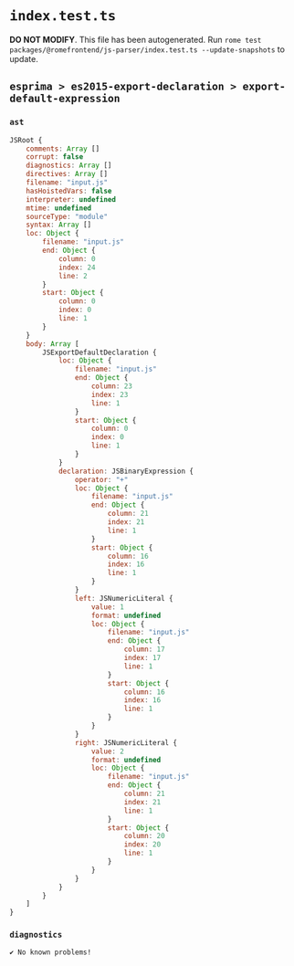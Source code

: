 # `index.test.ts`

**DO NOT MODIFY**. This file has been autogenerated. Run `rome test packages/@romefrontend/js-parser/index.test.ts --update-snapshots` to update.

## `esprima > es2015-export-declaration > export-default-expression`

### `ast`

```javascript
JSRoot {
	comments: Array []
	corrupt: false
	diagnostics: Array []
	directives: Array []
	filename: "input.js"
	hasHoistedVars: false
	interpreter: undefined
	mtime: undefined
	sourceType: "module"
	syntax: Array []
	loc: Object {
		filename: "input.js"
		end: Object {
			column: 0
			index: 24
			line: 2
		}
		start: Object {
			column: 0
			index: 0
			line: 1
		}
	}
	body: Array [
		JSExportDefaultDeclaration {
			loc: Object {
				filename: "input.js"
				end: Object {
					column: 23
					index: 23
					line: 1
				}
				start: Object {
					column: 0
					index: 0
					line: 1
				}
			}
			declaration: JSBinaryExpression {
				operator: "+"
				loc: Object {
					filename: "input.js"
					end: Object {
						column: 21
						index: 21
						line: 1
					}
					start: Object {
						column: 16
						index: 16
						line: 1
					}
				}
				left: JSNumericLiteral {
					value: 1
					format: undefined
					loc: Object {
						filename: "input.js"
						end: Object {
							column: 17
							index: 17
							line: 1
						}
						start: Object {
							column: 16
							index: 16
							line: 1
						}
					}
				}
				right: JSNumericLiteral {
					value: 2
					format: undefined
					loc: Object {
						filename: "input.js"
						end: Object {
							column: 21
							index: 21
							line: 1
						}
						start: Object {
							column: 20
							index: 20
							line: 1
						}
					}
				}
			}
		}
	]
}
```

### `diagnostics`

```
✔ No known problems!

```
